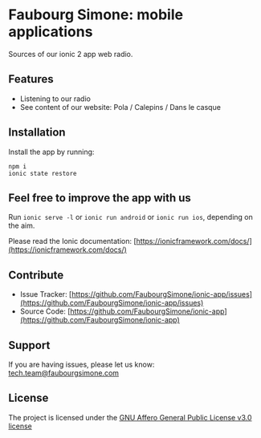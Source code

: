 Faubourg Simone: mobile applications
========
Sources of our ionic 2 app web radio.


Features
--------
- Listening to our radio
- See content of our website: Pola / Calepins / Dans le casque


Installation
------------
Install the app by running:

```
npm i
ionic state restore
```

Feel free to improve the app with us
------------------------------------
Run `ionic serve -l` or `ionic run android` or `ionic run ios`, depending on the aim.

Please read the Ionic documentation: [https://ionicframework.com/docs/](https://ionicframework.com/docs/)

Contribute
----------
- Issue Tracker: [https://github.com/FaubourgSimone/ionic-app/issues](https://github.com/FaubourgSimone/ionic-app/issues)
- Source Code: [https://github.com/FaubourgSimone/ionic-app](https://github.com/FaubourgSimone/ionic-app)

Support
-------
If you are having issues, please let us know: tech.team@faubourgsimone.com

License
-------
The project is licensed under the [GNU Affero General Public License v3.0 license](LICENSE)
